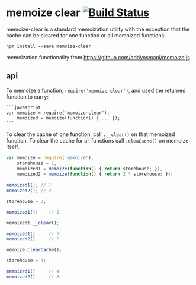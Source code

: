 # memoize clear [![Build Status](https://travis-ci.org/pajtai/memoize-clear.png?branch=master)](https://travis-ci.org/pajtai/memoize-clear)

memoize-clear is a standard memoization utility with the exception that the cache can be cleared for one function or all
memoized functions:

    npm install --save memoize-clear
    
memoization functionality from https://github.com/addyosmani/memoize.js
    
## api

To memoize a function, `require('memoize-clear')`, and used the returned function to curry:

    ```javascript
    var memoize = require('memoize-clear'),
        memoized = memoize(function() { ... });
    ```

To clear the cache of one function, call `.__clear()` on that memoized function.
To clear the cache for all functions call `.cleaCache()` on memoize itself.

```javascript
var memoize = require('memoize'),
    storehouse = 1,
    memoized1 = memoize(function() { return storehouse; }),
    memoized2 = memoize(function() { return 2 * storehouse; });
    
memoized1(); // 1
memoized2(); // 2

storehouse = 3;

memoized1();    // 1

memoized1.__clear();

memoized1()     // 3
memoized2()     // 2

memoize.clearCache();

storehouse = 4;

memoized1()     // 4
memoized2()     // 8
```